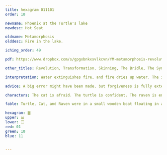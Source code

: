 ```yaml
---
title: hexagram 011101
order: 10

newname: Phoenix at the Turtle's lake
newdesc: Hot Seat

oldname: Metamorphosis
olddesc: Fire in the lake. 

iching_order: 49

pdf: https://www.dropbox.com/s/gpgxbnkxsvlkcvn/YM-metamorphosis-revolution.pdf?dl=0

other_titles: Revolution, Transformation, Skinning, The Bridle, The Symbol of Change, Molting, Changing, Radical Change, Overthrowing, Upheaval

interpretation: Water extinguishes fire, and fire dries up water. The image of metamorphosis. Each changes the other. Mutually incompatible forces are in dialogue.  

advice: A big error might have been made, but forgiveness is fully extended after the fact when it turns out to have been a necessary mistake. It's time to grow.

characters: The cat is afraid. The turtle is confident. The raven is enlightened.

fable: Turtle, Cat, and Raven were in a small wooden boat floating in a lake. Turtle, growing cold, started a fire in the boat. Cat, fearing water almost as much as fire, gets mad at Turtle for burning their boat. Raven puts the fire out by dipping into the lake and flapping his wet wings violently above the fire, stirring up a lot of water, smoke, and ash into the boat and onto Cat's fur and into Turtle's mouth and eyes. The fire is out but they are now unrecognizable.

hexagram: ䷰
upper: ☱
lower: ☲
red: 01
green: 10
blue: 11


---
```

